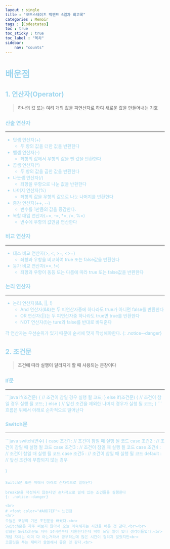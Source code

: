 ```yaml
---
layout : single
title : "코드스테이츠 백엔드 6일차 회고록"
categories : Memoir
tags : [Codestates]
toc : true
toc_sticky : true 
toc_label : "목차"
sidebar:
    nav: "counts"
---
```

<style> 
    p { line-height : 1.75em; }
</style>

# <font color="#A0D7EF"> 배운점

## <font color="#A0D7EF">1. 연산자(Operator)
> 하나의 값 또는 여려 개의 값을 피연산자로 하여 새로운 값을 만들어내는 기호

### <font color="#A0D7EF">산술 연산자
<hr>

* 덧셈 연산자(+)
  * 두 항의 값을 더한 값을 반환한다
* 뺄셈 연산자(-)
  * 좌항의 값에서 우항의 값을 뺀 값을 반환한다
* 곱셈 연산자(*)
  * 두 항의 값을 곱한 값을 반환한다
* 나눗셈 연산자(/)
  * 좌항을 우항으로 나눈 값을 반환한다
* 나머지 연산자(%)
  * 좌항의 값을 우항의 값으로 나눈 나머지를 반환한다
* 증감 연산자(++, --)
  * 변수를 1만큼의 값을 증감한다.
* 복합 대입 연산자(+=, -=, *=, /=, %=)
  * 변수에 우항의 값만큼 연산한다

### <font color="#A0D7EF">비교 연산자
<hr>

* 대소 비교 연산자(>, <, >=, <>=)
  * 좌항과 우항을 비교하여 true 또는 false값을 반환한다
* 등가 비교 연산자(==, !=)
  * 좌항과 우항이 동등 또는 다름에 따라 true 또는 false값을 반환한다

### <font color="#A0D7EF">논리 연산자
<hr>

* 논리 연산자(&&, \|\|, !)
  * And 연산자(&&)는 두 피연산자중에 하나라도 true가 아니면 false를 반환한다
  * OR 연산자(\|\|)는 두 피연산자중 하나라도 true면 true를 반환한다
  * NOT 연산자(!)는 ture와 false를 반대로 바꿔준다

각 연산자는 우선순위가 있기 때문에 순서에 맞게 작성해야한다.
{: .notice--danger}




## <font color="#A0D7EF">2. 조건문
> 조건에 따라 실행이 달라지게 할 때 사용되는 문장이다

### <font color="#A0D7EF">If문
<hr>
```java
if(조건문) {
  // 조건이 참일 경우 실행 될 코드;
}
else if(조건문) {
  // 조건이 참일 경우 실행 될 코드;
}
else {
  // 앞선 조건을 제외한 나머지 경우가 실행 될 코드;
}
```
흐름은 위에서 아래로 순차적으로 일어난다

### <font color="#A0D7EF">Switch문
<hr>
```java
switch(변수) {
  case 조건1 : // 조건이 참일 때 실행 될 코드
  case 조건2 : // 조건이 참일 때 실행 될 코드
  case 조건3 : // 조건이 참일 때 실행 될 코드
  case 조건4 : // 조건이 참일 때 실행 될 코드
  case 조건5 : // 조건이 참일 때 실행 될 코드
  default : // 앞선 조건에 부합되지 않는 경우

}
```
Switch문 또한 위에서 아래로 순차적으로 일어난다

break문을 작성하지 않는다면 순차적으로 밑에 있는 조건들을 실행한다
{: .notice--danger}

<br>
# <font color="#A0D7EF"> 느낀점
<hr>
오늘은 코딩의 기본 조건문을 배웠다.<br>
Switch문은 자주 써보지 않아서 오늘 익숙해지는 시간을 배운 것 같다.<br><br>
강화된 Switch문도 자바 14버전부터 지원한다는데 딱히 쓰일 일이 있나 생각이들었다.<br>
개념 자체는 이미 다 아는거라서 공부하는데 많은 시간이 걸리지 않았지만<br>
코플릿을 푸는 재미가 쏠쏠해서 좋은 것 같다.<br>

